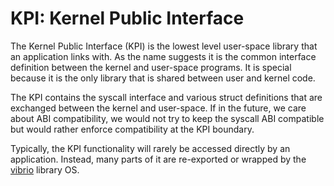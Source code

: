# KPI: Kernel Public Interface

The Kernel Public Interface (KPI) is the lowest level user-space library that an
application links with. As the name suggests it is the common interface
definition between the kernel and user-space programs. It is special because it
is the only library that is shared between user and kernel code.

The KPI contains the syscall interface and various struct definitions that are
exchanged between the kernel and user-space. If in the future, we care about ABI
compatibility, we would not try to keep the syscall ABI compatible but would
rather enforce compatibility at the KPI boundary.

Typically, the KPI functionality will rarely be accessed directly by an
application. Instead, many parts of it are re-exported or wrapped by the
[vibrio](./Vibrio.html) library OS.

